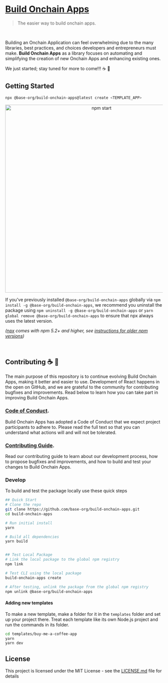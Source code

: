 # [Build Onchain Apps](https://github.com/base-org/build-onchain-apps)

> The easier way to build onchain apps.

<br />

Building an Onchain Application can feel overwhelming due to the many libraries, best practices, and choices developers and entrepreneurs must make. **Build Onchain Apps** as a library focuses on automating and simplifying the creation of new Onchain Apps and enhancing existing ones.

We just started; stay tuned for more to come!!! ☕️ 🔵

## Getting Started

```sh
npx @base-org/build-onchain-apps@latest create <TEMPLATE_APP>
```

<p align='center'>
<img src='https://images.ctfassets.net/c5bd0wqjc7v0/3dFiAAcNU2DauF5zvakbA0/cc4bcc4621a12da40e6248b41e450844/cli.gif' width='600' alt='npm start'>
</p>

If you've previously installed `@base-org/build-onchain-apps` globally via `npm install -g @base-org/build-onchain-apps`, we recommend you uninstall the package using `npm uninstall -g @base-org/build-onchain-apps` or `yarn global remove @base-org/build-onchain-apps` to ensure that npx always uses the latest version.

_([npx](https://medium.com/@maybekatz/introducing-npx-an-npm-package-runner-55f7d4bd282b) comes with npm 5.2+ and higher, see [instructions for older npm versions](https://gist.github.com/gaearon/4064d3c23a77c74a3614c498a8bb1c5f))_

<br >

## Contributing ☕️ 🔵

The main purpose of this repository is to continue evolving Build Onchain Apps, making it better and easier to use. Development of React happens in the open on GitHub, and we are grateful to the community for contributing bugfixes and improvements. Read below to learn how you can take part in improving Build Onchain Apps.


### [Code of Conduct](CODE_OF_CONDUCT.md).
Build Onchain Apps has adopted a Code of Conduct that we expect project participants to adhere to. Please read the full text so that you can understand what actions will and will not be tolerated.


### [Contributing Guide](CONTRIBUTING.md).
Read our contributing guide to learn about our development process, how to propose bugfixes and improvements, and how to build and test your changes to Build Onchain Apps.

### Develop

To build and test the package locally use these quick steps

```bash
## Quick Start
# Clone the repo
git clone https://github.com/base-org/build-onchain-apps.git
cd build-onchain-apps

# Run initial install
yarn

# Build all dependencies
yarn build


## Test Local Package
# Link the local package to the global npm registry
npm link

# Test CLI using the local package
build-onchain-apps create

# After testing, unlink the package from the global npm registry
npm unlink @base-org/build-onchain-apps
```

#### Adding new templates

To make a new template, make a folder for it in the `templates` folder and set up your project there. Treat each template like its own Node.js project and run the commands in its folder.

```bash
cd templates/buy-me-a-coffee-app
yarn
yarn dev
```

## License

This project is licensed under the MIT License - see the [LICENSE.md](LICENSE.md) file for details
